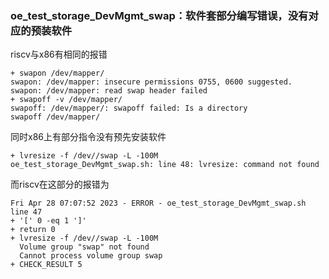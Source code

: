 ### oe_test_storage_DevMgmt_swap：软件套部分编写错误，没有对应的预装软件

riscv与x86有相同的报错

```
+ swapon /dev/mapper/
swapon: /dev/mapper: insecure permissions 0755, 0600 suggested.
swapon: /dev/mapper: read swap header failed
+ swapoff -v /dev/mapper/
swapoff: /dev/mapper/: swapoff failed: Is a directory
swapoff /dev/mapper/
```

同时x86上有部分指令没有预先安装软件

```
+ lvresize -f /dev//swap -L -100M
oe_test_storage_DevMgmt_swap.sh: line 48: lvresize: command not found
```

而riscv在这部分的报错为

```
Fri Apr 28 07:07:52 2023 - ERROR - oe_test_storage_DevMgmt_swap.sh line 47
+ '[' 0 -eq 1 ']'
+ return 0
+ lvresize -f /dev//swap -L -100M
  Volume group "swap" not found
  Cannot process volume group swap
+ CHECK_RESULT 5
```


